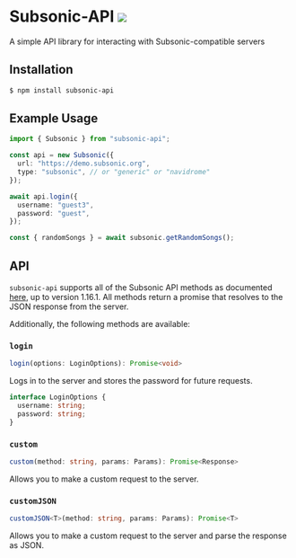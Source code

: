 # Subsonic-API <a href="https://www.npmjs.com/package/subsonic-api"><img src="https://img.shields.io/npm/v/subsonic-api?style=flat&colorA=000000&colorB =000000"/></a>

A simple API library for interacting with Subsonic-compatible servers

## Installation

```bash
$ npm install subsonic-api
```

## Example Usage

```ts
import { Subsonic } from "subsonic-api";

const api = new Subsonic({
  url: "https://demo.subsonic.org",
  type: "subsonic", // or "generic" or "navidrome"
});

await api.login({
  username: "guest3",
  password: "guest",
});

const { randomSongs } = await subsonic.getRandomSongs();
```

## API

`subsonic-api` supports all of the Subsonic API methods as documented [here](https://www.subsonic.org/pages/api.jsp), up to version 1.16.1.
All methods return a promise that resolves to the JSON response from the server.

Additionally, the following methods are available:

### `login`

```ts
login(options: LoginOptions): Promise<void>
```

Logs in to the server and stores the password for future requests.

```ts
interface LoginOptions {
  username: string;
  password: string;
}
```

### `custom`

```ts
custom(method: string, params: Params): Promise<Response>
```

Allows you to make a custom request to the server.

### `customJSON`

```ts
customJSON<T>(method: string, params: Params): Promise<T>
```

Allows you to make a custom request to the server and parse the response as JSON.
